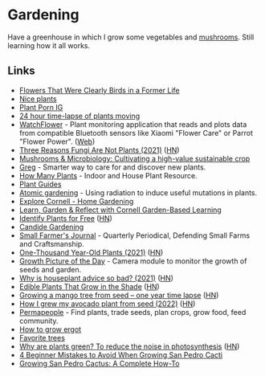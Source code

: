 # Gardening

Have a greenhouse in which I grow some vegetables and [mushrooms](mushrooms.md). Still learning how it all works.

## Links

- [Flowers That Were Clearly Birds in a Former Life](https://twitter.com/ferrisjabr/status/1291455210989080581)
- [Nice plants](https://twitter.com/TatianaTMac/status/1294676675305730053)
- [Plant Porn IG](https://www.instagram.com/plantpor.n/)
- [24 hour time-lapse of plants moving](https://twitter.com/pIantporn/status/1327641462159384577)
- [WatchFlower](https://github.com/emericg/WatchFlower) - Plant monitoring application that reads and plots data from compatible Bluetooth sensors like Xiaomi "Flower Care" or Parrot "Flower Power". ([Web](https://emeric.io/WatchFlower/))
- [Three Reasons Fungi Are Not Plants (2021)](https://asm.org/Articles/2021/January/Three-Reasons-Fungi-Are-Not-Plants) ([HN](https://news.ycombinator.com/item?id=25824799))
- [Mushrooms & Microbiology: Cultivating a high-value sustainable crop](https://experience.kennesaw.edu/mushroomsandmicrobiology)
- [Greg](https://greg.app/) - Smarter way to care for and discover new plants.
- [How Many Plants](https://howmanyplants.com/) - Indoor and House Plant Resource.
- [Plant Guides](https://howmanyplants.com/plant-guides)
- [Atomic gardening](https://en.wikipedia.org/wiki/Atomic_gardening) - Using radiation to induce useful mutations in plants.
- [Explore Cornell - Home Gardening](http://www.gardening.cornell.edu/homegardening/)
- [Learn, Garden & Reflect with Cornell Garden-Based Learning](https://gardening.cals.cornell.edu/)
- [Identify Plants for Free](https://candidegardening.com/GB/identify-plants) ([HN](https://news.ycombinator.com/item?id=27970539))
- [Candide Gardening](https://candidegardening.com/GB)
- [Small Farmer's Journal](https://smallfarmersjournal.com/) - Quarterly Periodical, Defending Small Farms and Craftsmanship.
- [One-Thousand Year-Old Plants (2021)](https://www.nytimes.com/2021/07/31/science/plant-leaves-welwitschia.html) ([HN](https://news.ycombinator.com/item?id=28019843))
- [Growth Picture of the Day](https://github.com/kaiokot/gpod) - Camera module to monitor the growth of seeds and garden.
- [Why is houseplant advice so bad? (2021)](https://dirtwise.substack.com/p/why-is-houseplant-advice-so-bad) ([HN](https://news.ycombinator.com/item?id=29043632))
- [Edible Plants That Grow in the Shade](https://www.onegreenplanet.org/lifestyle/10-edible-plants-that-grow-in-the-shade/) ([HN](https://news.ycombinator.com/item?id=29852943))
- [Growing a mango tree from seed – one year time lapse](https://www.youtube.com/watch?v=jh_ukt8g53c) ([HN](https://news.ycombinator.com/item?id=30312694))
- [How I grew my avocado plant from seed (2022)](https://permapeople.org/blog/2022/03/16/grow-avocado-from-seed.html) ([HN](https://news.ycombinator.com/item?id=30704388))
- [Permapeople](https://permapeople.org/) - Find plants, trade seeds, plan crops, grow food, feed community.
- [How to grow ergot](https://www.youtube.com/watch?v=BrKfF-G_Cug)
- [Favorite trees](https://twitter.com/Tjdriii/status/1528788277511213057)
- [Why are plants green? To reduce the noise in photosynthesis](https://worldsensorium.com/why-are-plants-green/) ([HN](https://news.ycombinator.com/item?id=33049277))
- [4 Beginner Mistakes to Avoid When Growing San Pedro Cacti](https://www.youtube.com/watch?v=lhuMsL8m5zE)
- [Growing San Pedro Cactus: A Complete How-To](https://thethirdwave.co/growing-san-pedro-cactus/)
